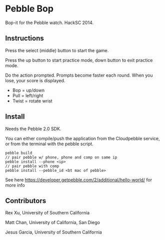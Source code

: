 Pebble Bop
==========

Bop-it for the Pebble watch. HackSC 2014.

## Instructions

Press the select (middle) button to start the game. 

Press the up button to start practice mode, down button to exit practice mode.

Do the action prompted. Prompts become faster each round. When you lose, your score is displayed.

- Bop = up/down
- Pull = left/right
- Twist = rotate wrist

## Install

Needs the Pebble 2.0 SDK.

You can either compile/push the application from the Cloudpebble service, or from the terminal with the pebble script.

    pebble build
    // pair pebble w/ phone, phone and comp on same ip
    pebble install --phone <ip>
    // pair pebble with comp
    pebble install --pebble_id <bt mac of pebble>

See here https://developer.getpebble.com/2/additional/hello-world/ for more info

## Contributors
Rex Xu, University of Southern California

Matt Chan, University of California, San Diego

Jesus Garcia, University of Southern California
